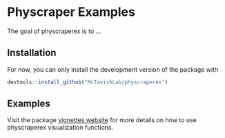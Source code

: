 
# Physcraper Examples

<!-- badges: start -->
<!-- badges: end -->

The goal of physcraperex is to ...

## Installation

For now, you can only install the development version of the package with 

``` r
devtools::install_github("McTavishLab/physcraperex")
```

<!--You can install the released version of physcraperex from [CRAN](https://CRAN.R-project.org) with:

``` r
install.packages("physcraperex")
```
-->

## Examples


Visit the package [vignettes website](https://mctavishlab.github.io/physcraperex/) for more details on how to use physcraperex visualization functions.

<!--
This is a basic example which shows you how to solve a common problem:

``` r
library(physcraperex)
## basic example code
```
-->
